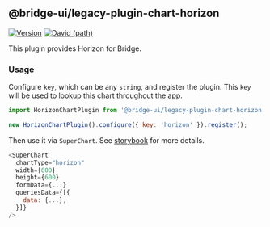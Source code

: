 <!--
Licensed to the Apache Software Foundation (ASF) under one
or more contributor license agreements.  See the NOTICE file
distributed with this work for additional information
regarding copyright ownership.  The ASF licenses this file
to you under the Apache License, Version 2.0 (the
"License"); you may not use this file except in compliance
with the License.  You may obtain a copy of the License at

  http://www.apache.org/licenses/LICENSE-2.0

Unless required by applicable law or agreed to in writing,
software distributed under the License is distributed on an
"AS IS" BASIS, WITHOUT WARRANTIES OR CONDITIONS OF ANY
KIND, either express or implied.  See the License for the
specific language governing permissions and limitations
under the License.
-->

## @bridge-ui/legacy-plugin-chart-horizon

[![Version](https://img.shields.io/npm/v/@bridge-ui/legacy-plugin-chart-horizon.svg?style=flat-square)](https://www.npmjs.com/package/@bridge-ui/legacy-plugin-chart-horizon)
[![David (path)](https://img.shields.io/david/apache-bridge/bridge-ui-plugins.svg?path=packages%2Fbridge-ui-legacy-plugin-chart-horizon&style=flat-square)](https://david-dm.org/apache-bridge/bridge-ui-plugins?path=packages/bridge-ui-legacy-plugin-chart-horizon)

This plugin provides Horizon for Bridge.

### Usage

Configure `key`, which can be any `string`, and register the plugin. This `key` will be used to
lookup this chart throughout the app.

```js
import HorizonChartPlugin from '@bridge-ui/legacy-plugin-chart-horizon';

new HorizonChartPlugin().configure({ key: 'horizon' }).register();
```

Then use it via `SuperChart`. See
[storybook](https://apache-bridge.github.io/bridge-ui-plugins/?selectedKind=plugin-chart-horizon)
for more details.

```js
<SuperChart
  chartType="horizon"
  width={600}
  height={600}
  formData={...}
  queriesData={[{
    data: {...},
  }]}
/>
```
